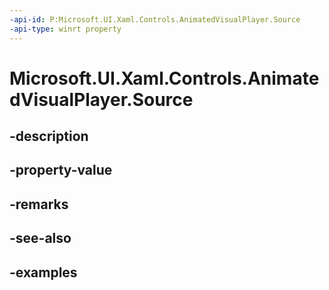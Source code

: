 ```yaml
---
-api-id: P:Microsoft.UI.Xaml.Controls.AnimatedVisualPlayer.Source
-api-type: winrt property
---
```


<!-- Property syntax.
public IAnimatedVisualSource Source { get;  set; }
-->

# Microsoft.UI.Xaml.Controls.AnimatedVisualPlayer.Source

## -description

## -property-value

## -remarks

## -see-also

## -examples

